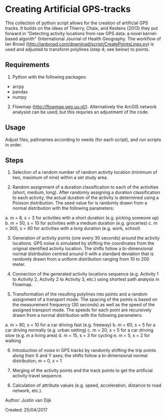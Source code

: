 # Creating Artificial GPS-tracks

This collection of python script allows for the creation of artificial GPS tracks. It builds on the ideas of Thierry, Chaix, and Kestens (2013) they put forward in "Detecting activity locations from raw GPS data: a novel kernel-based algorith" (International Journal of Health Geography. The workflow of Ian Broad (http://ianbroad.com/download/script/CreatePointsLines.py) is used and adjusted to transform polylines (step 4; see below) to points.

## Requirements
1) Python with the following packages:
- arcpy
- pandas
- numpy

2) Flowmap (http://flowmap.geo.uu.nl/). Alternatively the ArcGIS network analysist can be used; but this requries an adjustment of the code.

## Usage
Adjust files, pathnames according to needs (for each script), and run scripts in order. 

## Steps
1.	Selection of a random number of random activity location (minimum of two, maximum of nine) within a set study area.

2.	Random assignment of a duration classification to each of the activities (short, medium, long). After randomly assigning a duration classification to each activity, the actual duration of the activity is determined using a Poisson distribution. The seed value for  is randomly drawn from a normal distribution with the following parameters:

a.	m = 8, s = 3 for activities with a short duration (e.g. picking someone up)
b.	m = 50, s = 10 for activities with a medium duration (e.g. groceries)
c.	m = 300, s = 60 for activities with a long duration (e.g. work, school)

3.	Generation of activity points (one every 30 seconds) around the activity locations. GPS noise is simulated by shifting the coordinates from the original identified activity location. The shifts follow a bi-dimensional normal distribution centred around 0 with a standard deviation that is randomly drawn from a uniform distribution ranging from 10 to 200 meter.

4.	Connection of the generated activity locations sequence (e.g. Activity 1 to Activity 2, Activity 2 to Activity 3, etc.) using shortest path analysis in Flowmap.

5.	Transformation of the resulting polylines into points and a random assignment of a transport mode. The spacing of the points is based on the measurement frequency (30 seconds) as well as the speed of the assigned transport mode. The speeds for each point are recursively drawn from a normal distribution with the following parameters:

a.	m = 80, s = 10 for a car driving fast (e.g. freeway)
b.	m = 60, s = 5 for a car driving normally (e.g. urban setting)
c.	m = 20, s = 5 for a car driving slow (e.g. in a living area)
d.	m = 15, s = 3 for cycling
e.	m = 5, s = 2 for walking
 
6.	Introduction of noise in GPS tracks by randomly shifting the trip points along their X and Y axes; the shifts follow a bi-dimensional normal distribution; m = 0, s = 1

7.	Merging of the activity points and the track points to get the artificial activity travel sequence. 
8.	Calculation of attribute values (e.g. speed, acceleration, distance to road network, etc.).

Author: Justin van Dijk

Created: 25/04/2017
